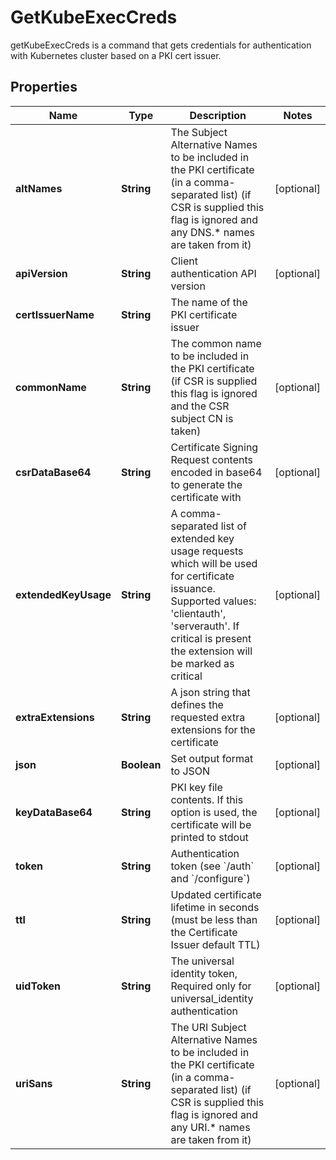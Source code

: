 

# GetKubeExecCreds

getKubeExecCreds is a command that gets credentials for authentication with Kubernetes cluster based on a PKI cert issuer.

## Properties

Name | Type | Description | Notes
------------ | ------------- | ------------- | -------------
**altNames** | **String** | The Subject Alternative Names to be included in the PKI certificate (in a comma-separated list) (if CSR is supplied this flag is ignored and any DNS.* names are taken from it) |  [optional]
**apiVersion** | **String** | Client authentication API version |  [optional]
**certIssuerName** | **String** | The name of the PKI certificate issuer | 
**commonName** | **String** | The common name to be included in the PKI certificate (if CSR is supplied this flag is ignored and the CSR subject CN is taken) |  [optional]
**csrDataBase64** | **String** | Certificate Signing Request contents encoded in base64 to generate the certificate with |  [optional]
**extendedKeyUsage** | **String** | A comma-separated list of extended key usage requests which will be used for certificate issuance. Supported values: &#39;clientauth&#39;, &#39;serverauth&#39;. If critical is present the extension will be marked as critical |  [optional]
**extraExtensions** | **String** | A json string that defines the requested extra extensions for the certificate |  [optional]
**json** | **Boolean** | Set output format to JSON |  [optional]
**keyDataBase64** | **String** | PKI key file contents. If this option is used, the certificate will be printed to stdout |  [optional]
**token** | **String** | Authentication token (see &#x60;/auth&#x60; and &#x60;/configure&#x60;) |  [optional]
**ttl** | **String** | Updated certificate lifetime in seconds (must be less than the Certificate Issuer default TTL) |  [optional]
**uidToken** | **String** | The universal identity token, Required only for universal_identity authentication |  [optional]
**uriSans** | **String** | The URI Subject Alternative Names to be included in the PKI certificate (in a comma-separated list) (if CSR is supplied this flag is ignored and any URI.* names are taken from it) |  [optional]



